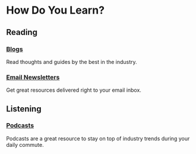 # How Do You Learn?

## Reading
### [Blogs](/blog)
Read thoughts and guides by the best in the industry.
### [Email Newsletters](/newsletter)
Get great resources delivered right to your email inbox.

## Listening
### [Podcasts](/podcast)

Podcasts are a great resource to stay on top of industry trends during your daily commute.
